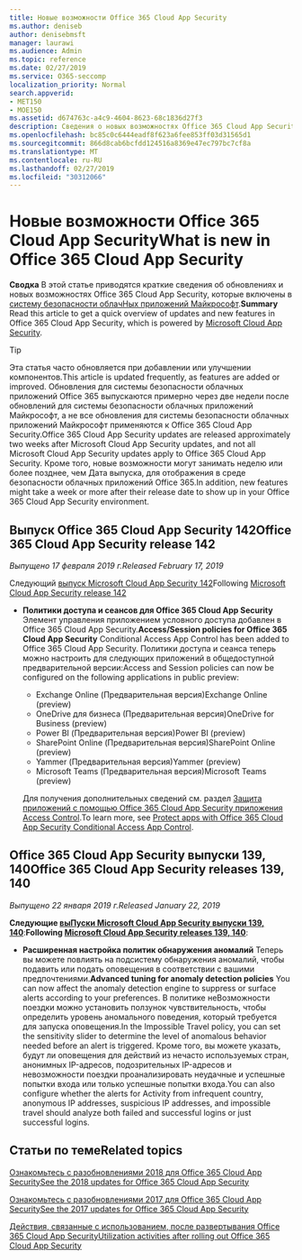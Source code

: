 ```yaml
---
title: Новые возможности Office 365 Cloud App Security
ms.author: deniseb
author: denisebmsft
manager: laurawi
ms.audience: Admin
ms.topic: reference
ms.date: 02/27/2019
ms.service: O365-seccomp
localization_priority: Normal
search.appverid:
- MET150
- MOE150
ms.assetid: d674763c-a4c9-4604-8623-68c1836d27f3
description: Сведения о новых возможностях Office 365 Cloud App Security
ms.openlocfilehash: bc85c0c6444eadf8f623a6fee853ff03d31565d1
ms.sourcegitcommit: 866d8cab6bcfdd124516a8369e47ec797bc7cf8a
ms.translationtype: MT
ms.contentlocale: ru-RU
ms.lasthandoff: 02/27/2019
ms.locfileid: "30312066"
---
```

# <a name="what-is-new-in-office-365-cloud-app-security"></a><span data-ttu-id="e3069-103">Новые возможности Office 365 Cloud App Security</span><span class="sxs-lookup"><span data-stu-id="e3069-103">What is new in Office 365 Cloud App Security</span></span>

<span data-ttu-id="e3069-104">**Сводка** В этой статье приводятся краткие сведения об обновлениях и новых возможностях Office 365 Cloud App Security, которые включены в [систему безопасности облачНых приложений Майкрософт](https://aka.ms/whatiscas).</span><span class="sxs-lookup"><span data-stu-id="e3069-104">**Summary** Read this article to get a quick overview of updates and new features in Office 365 Cloud App Security, which is powered by [Microsoft Cloud App Security](https://aka.ms/whatiscas).</span></span>
  
> [!TIP]
> <span data-ttu-id="e3069-105">Эта статья часто обновляется при добавлении или улучшении компонентов.</span><span class="sxs-lookup"><span data-stu-id="e3069-105">This article is updated frequently, as features are added or improved.</span></span> <span data-ttu-id="e3069-106">Обновления для системы безопасности облачных приложений Office 365 выпускаются примерно через две недели после обновлений для системы безопасности облачных приложений Майкрософт, а не все обновления для системы безопасности облачных приложений Майкрософт применяются к Office 365 Cloud App Security.</span><span class="sxs-lookup"><span data-stu-id="e3069-106">Office 365 Cloud App Security updates are released approximately two weeks after Microsoft Cloud App Security updates, and not all Microsoft Cloud App Security updates apply to Office 365 Cloud App Security.</span></span> <span data-ttu-id="e3069-107">Кроме того, новые возможности могут занимать неделю или более позднее, чем Дата выпуска, для отображения в среде безопасности облачных приложений Office 365.</span><span class="sxs-lookup"><span data-stu-id="e3069-107">In addition, new features might take a week or more after their release date to show up in your Office 365 Cloud App Security environment.</span></span>

## <a name="office-365-cloud-app-security-release-142"></a><span data-ttu-id="e3069-108">Выпуск Office 365 Cloud App Security 142</span><span class="sxs-lookup"><span data-stu-id="e3069-108">Office 365 Cloud App Security release 142</span></span>

<span data-ttu-id="e3069-109">*Выпущено 17 февраля 2019 г.*</span><span class="sxs-lookup"><span data-stu-id="e3069-109">*Released February 17, 2019*</span></span>

<span data-ttu-id="e3069-110">Следующий [выпуск Microsoft Cloud App Security 142](https://docs.microsoft.com/en-us/cloud-app-security/release-notes#cloud-app-security-release-142)</span><span class="sxs-lookup"><span data-stu-id="e3069-110">Following  [Microsoft Cloud App Security release 142](https://docs.microsoft.com/en-us/cloud-app-security/release-notes#cloud-app-security-release-142)</span></span>

- <span data-ttu-id="e3069-111">**Политики доступа и сеансов для Office 365 Cloud App Security** Элемент управления приложением условного доступа добавлен в Office 365 Cloud App Security.</span><span class="sxs-lookup"><span data-stu-id="e3069-111">**Access/Session policies for Office 365 Cloud App Security** Conditional Access App Control has been added to Office 365 Cloud App Security.</span></span> <span data-ttu-id="e3069-112">Политики доступа и сеанса теперь можно настроить для следующих приложений в общедоступной предварительной версии:</span><span class="sxs-lookup"><span data-stu-id="e3069-112">Access and Session policies can now be configured on the following applications in public preview:</span></span>
    - <span data-ttu-id="e3069-113">Exchange Online (Предварительная версия)</span><span class="sxs-lookup"><span data-stu-id="e3069-113">Exchange Online (preview)</span></span>
    - <span data-ttu-id="e3069-114">OneDrive для бизнеса (Предварительная версия)</span><span class="sxs-lookup"><span data-stu-id="e3069-114">OneDrive for Business (preview)</span></span>
    - <span data-ttu-id="e3069-115">Power BI (Предварительная версия)</span><span class="sxs-lookup"><span data-stu-id="e3069-115">Power BI (preview)</span></span>
    - <span data-ttu-id="e3069-116">SharePoint Online (Предварительная версия)</span><span class="sxs-lookup"><span data-stu-id="e3069-116">SharePoint Online (preview)</span></span>
    - <span data-ttu-id="e3069-117">Yammer (Предварительная версия)</span><span class="sxs-lookup"><span data-stu-id="e3069-117">Yammer (preview)</span></span>
    - <span data-ttu-id="e3069-118">Microsoft Teams (Предварительная версия)</span><span class="sxs-lookup"><span data-stu-id="e3069-118">Microsoft Teams (preview)</span></span>

    <span data-ttu-id="e3069-119">Для получения дополнительных сведений см. раздел [Защита приложений с помощью Office 365 Cloud App Security приложения Access Control](ocas-conditional-access-app-control.md).</span><span class="sxs-lookup"><span data-stu-id="e3069-119">To learn more, see [Protect apps with Office 365 Cloud App Security Conditional Access App Control](ocas-conditional-access-app-control.md).</span></span>

## <a name="office-365-cloud-app-security-releases-139-140"></a><span data-ttu-id="e3069-120">Office 365 Cloud App Security выпуски 139, 140</span><span class="sxs-lookup"><span data-stu-id="e3069-120">Office 365 Cloud App Security releases 139, 140</span></span>

<span data-ttu-id="e3069-121">*Выпущено 22 января 2019 г.*</span><span class="sxs-lookup"><span data-stu-id="e3069-121">*Released January 22, 2019*</span></span>

<span data-ttu-id="e3069-122">**Следующие [выПуски Microsoft Cloud App Security выпуски 139, 140](https://docs.microsoft.com/cloud-app-security/release-notes#cloud-app-security-release-139-140)**:</span><span class="sxs-lookup"><span data-stu-id="e3069-122">**Following [Microsoft Cloud App Security releases 139, 140](https://docs.microsoft.com/cloud-app-security/release-notes#cloud-app-security-release-139-140)**:</span></span>

- <span data-ttu-id="e3069-123">**Расширенная настройка политик обнаружения аномалий** Теперь вы можете повлиять на подсистему обнаружения аномалий, чтобы подавить или подать оповещения в соответствии с вашими предпочтениями.</span><span class="sxs-lookup"><span data-stu-id="e3069-123">**Advanced tuning for anomaly detection policies** You can now affect the anomaly detection engine to suppress or surface alerts according to your preferences.</span></span> <span data-ttu-id="e3069-124">В политике неВозможности поездки можно установить ползунок чувствительность, чтобы определить уровень аномального поведения, который требуется для запуска оповещения.</span><span class="sxs-lookup"><span data-stu-id="e3069-124">In the Impossible Travel policy, you can set the sensitivity slider to determine the level of anomalous behavior needed before an alert is triggered.</span></span> <span data-ttu-id="e3069-125">Кроме того, вы можете указать, будут ли оповещения для действий из нечасто используемых стран, анонимных IP-адресов, подозрительных IP-адресов и невозможности поездки проанализировать неудачные и успешные попытки входа или только успешные попытки входа.</span><span class="sxs-lookup"><span data-stu-id="e3069-125">You can also configure whether the alerts for Activity from infrequent country, anonymous IP addresses, suspicious IP addresses, and impossible travel should analyze both failed and successful logins or just successful logins.</span></span> 

## <a name="related-topics"></a><span data-ttu-id="e3069-126">Статьи по теме</span><span class="sxs-lookup"><span data-stu-id="e3069-126">Related topics</span></span>

[<span data-ttu-id="e3069-127">Ознакомьтесь с разобновлениями 2018 для Office 365 Cloud App Security</span><span class="sxs-lookup"><span data-stu-id="e3069-127">See the 2018 updates for Office 365 Cloud App Security</span></span>](new-in-office-365-cas-2018.md)

[<span data-ttu-id="e3069-128">Ознакомьтесь с разобновлениями 2017 для Office 365 Cloud App Security</span><span class="sxs-lookup"><span data-stu-id="e3069-128">See the 2017 updates for Office 365 Cloud App Security</span></span>](new-in-office-365-cas-2017.md)
    
[<span data-ttu-id="e3069-129">Действия, связанные с использованием, после развертывания Office 365 Cloud App Security</span><span class="sxs-lookup"><span data-stu-id="e3069-129">Utilization activities after rolling out Office 365 Cloud App Security</span></span>](utilization-activities-for-ocas.md)